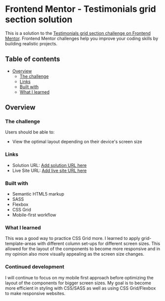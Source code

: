 # Frontend Mentor - Testimonials grid section solution

This is a solution to the [Testimonials grid section challenge on Frontend Mentor](https://www.frontendmentor.io/challenges/testimonials-grid-section-Nnw6J7Un7). Frontend Mentor challenges help you improve your coding skills by building realistic projects.

## Table of contents

- [Overview](#overview)
  - [The challenge](#the-challenge)
  - [Links](#links)
  - [Built with](#built-with)
  - [What I learned](#what-i-learned)

## Overview

### The challenge

Users should be able to:

- View the optimal layout depending on their device's screen size

### Links

- Solution URL: [Add solution URL here](https://your-solution-url.com)
- Live Site URL: [Add live site URL here](https://your-live-site-url.com)

### Built with

- Semantic HTML5 markup
- SASS
- Flexbox
- CSS Grid
- Mobile-first workflow

### What I learned

This was a good way to practice CSS Grid more. I learned to apply grid-template-areas with different column set-ups for different screen sizes. This allowed for the layout of the components to become more responsive and in my opinion also more visually appealing as the screen size changes.

### Continued development

I will continue to focus on my mobile first approach before optimizing the layout of the components for bigger screen sizes.
My goal is to become more efficient in styling with CSS/SASS as well as using CSS Grid/Flexbox to make responsive websites.
